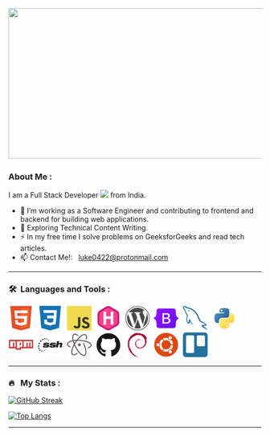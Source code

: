 <p align="center"><img src="https://media.giphy.com/media/dWesBcTLavkZuG35MI/giphy.gif" width="600" height="300"  /></p>

### About Me :

I am a Full Stack Developer <img src="https://media.giphy.com/media/WUlplcMpOCEmTGBtBW/giphy.gif" width="30"> from India.

- 🔭 I’m working as a Software Engineer and contributing to frontend and backend for building web applications.
- 🌱 Exploring Technical Content Writing.
- ⚡ In my free time I solve problems on GeeksforGeeks and read tech articles.
- 📫 Contact Me!: &nbsp; luke0422@protonmail.com

---

### 🛠 &nbsp;Languages and Tools :

<p>
<img src="https://github.com/devicons/devicon/blob/master/icons/html5/html5-original.svg" width="50" height="50"/>&nbsp;
<img src="https://github.com/devicons/devicon/blob/master/icons/css3/css3-plain.svg" width="50" height="50"/>&nbsp;
<img src="https://github.com/devicons/devicon/blob/master/icons/javascript/javascript-original.svg" width="50" height="50"/>&nbsp;
<img src="https://github.com/devicons/devicon/blob/master/icons/hugo/hugo-original.svg" width="50" height="50"/>&nbsp;
<img src="https://github.com/devicons/devicon/blob/master/icons/wordpress/wordpress-plain.svg" width="50" height="50"/>&nbsp;
<img src="https://github.com/devicons/devicon/blob/master/icons/bootstrap/bootstrap-original.svg" width="50" height="50"/>&nbsp;
<img src="https://github.com/devicons/devicon/blob/master/icons/mysql/mysql-plain.svg" width="50" height="50"/>&nbsp;
<img src="https://github.com/devicons/devicon/blob/master/icons/python/python-original.svg" width="50" height="50"/>&nbsp;
<img src="https://github.com/devicons/devicon/blob/master/icons/npm/npm-original-wordmark.svg" width="50" height="50"/>&nbsp;
<img src="https://github.com/devicons/devicon/blob/master/icons/ssh/ssh-original-wordmark.svg" width="50" height="50"/>&nbsp;
<img src="https://github.com/devicons/devicon/blob/master/icons/atom/atom-original.svg" width="50" height="50"/>&nbsp;
<img src="https://github.com/devicons/devicon/blob/master/icons/github/github-original.svg" width="50" height="50"/>&nbsp;
<img src="https://github.com/devicons/devicon/blob/master/icons/debian/debian-plain.svg" width="50" height="50"/>&nbsp;
<img src="https://github.com/devicons/devicon/blob/master/icons/ubuntu/ubuntu-plain.svg" width="50" height="50"/>&nbsp;
<img src="https://github.com/devicons/devicon/blob/master/icons/trello/trello-plain.svg" width="50" height="50"/>&nbsp;
</p>

---

### 🔥 &nbsp; My Stats :
[![GitHub Streak](http://github-readme-streak-stats.herokuapp.com?user=luke-herring&theme=dark&background=000000)](https://git.io/streak-stats)

[![Top Langs](https://github-readme-stats.vercel.app/api/top-langs/?username=luke-herring&layout=compact&theme=vision-friendly-dark)](https://github.com/anuraghazra/github-readme-stats)

---
<p align="center"><img src="https://komarev.com/ghpvc/?username=luke-herring&style=flat-square&color=blue" alt=""></p>

